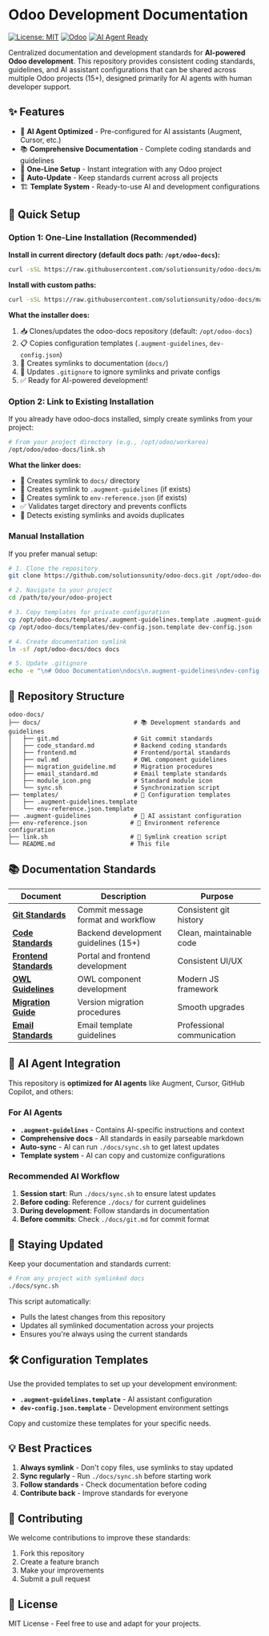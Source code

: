 # Odoo Development Documentation

[![License: MIT](https://img.shields.io/badge/License-MIT-yellow.svg)](https://opensource.org/licenses/MIT)
[![Odoo](https://img.shields.io/badge/Odoo-15+-purple.svg)](https://www.odoo.com/)
[![AI Agent Ready](https://img.shields.io/badge/AI%20Agent-Ready-brightgreen.svg)](https://github.com/solutionsunity/odoo-docs)

Centralized documentation and development standards for **AI-powered Odoo development**. This repository provides consistent coding standards, guidelines, and AI assistant configurations that can be shared across multiple Odoo projects (15+), designed primarily for AI agents with human developer support.

## ✨ Features

- 🤖 **AI Agent Optimized** - Pre-configured for AI assistants (Augment, Cursor, etc.)
- 📚 **Comprehensive Documentation** - Complete coding standards and guidelines
- 🔗 **One-Line Setup** - Instant integration with any Odoo project
- 🔄 **Auto-Update** - Keep standards current across all projects
- 🏗️ **Template System** - Ready-to-use AI and development configurations

## 🚀 Quick Setup

### Option 1: One-Line Installation (Recommended)

**Install in current directory (default docs path: `/opt/odoo-docs`):**
```bash
curl -sSL https://raw.githubusercontent.com/solutionsunity/odoo-docs/main/install.sh | bash
```

**Install with custom paths:**
```bash
curl -sSL https://raw.githubusercontent.com/solutionsunity/odoo-docs/main/install.sh | bash -s /path/to/project /custom/docs/path
```

**What the installer does:**
1. 📥 Clones/updates the odoo-docs repository (default: `/opt/odoo-docs`)
2. 📋 Copies configuration templates (`.augment-guidelines`, `dev-config.json`)
3. 🔗 Creates symlinks to documentation (`docs/`)
4. 📝 Updates `.gitignore` to ignore symlinks and private configs
5. ✅ Ready for AI-powered development!

### Option 2: Link to Existing Installation

If you already have odoo-docs installed, simply create symlinks from your project:

```bash
# From your project directory (e.g., /opt/odoo/workarea)
/opt/odoo/odoo-docs/link.sh
```

**What the linker does:**
- 🔗 Creates symlink to `docs/` directory
- 🔗 Creates symlink to `.augment-guidelines` (if exists)
- 🔗 Creates symlink to `env-reference.json` (if exists)
- ✅ Validates target directory and prevents conflicts
- 🔄 Detects existing symlinks and avoids duplicates

### Manual Installation

If you prefer manual setup:

```bash
# 1. Clone the repository
git clone https://github.com/solutionsunity/odoo-docs.git /opt/odoo-docs

# 2. Navigate to your project
cd /path/to/your/odoo-project

# 3. Copy templates for private configuration
cp /opt/odoo-docs/templates/.augment-guidelines.template .augment-guidelines
cp /opt/odoo-docs/templates/dev-config.json.template dev-config.json

# 4. Create documentation symlink
ln -sf /opt/odoo-docs/docs docs

# 5. Update .gitignore
echo -e "\n# Odoo Documentation\ndocs\n.augment-guidelines\ndev-config.json" >> .gitignore
```

## 📁 Repository Structure

```
odoo-docs/
├── docs/                          # 📚 Development standards and guidelines
│   ├── git.md                     # Git commit standards
│   ├── code_standard.md           # Backend coding standards
│   ├── frontend.md                # Frontend/portal standards
│   ├── owl.md                     # OWL component guidelines
│   ├── migration_guideline.md     # Migration procedures
│   ├── email_standard.md          # Email template standards
│   ├── module_icon.png            # Standard module icon
│   └── sync.sh                    # Synchronization script
├── templates/                     # 🔧 Configuration templates
│   ├── .augment-guidelines.template
│   └── env-reference.json.template
├── .augment-guidelines            # 🤖 AI assistant configuration
├── env-reference.json            # 🔧 Environment reference configuration
├── link.sh                       # 🔗 Symlink creation script
└── README.md                     # This file
```

## 📚 Documentation Standards

| Document | Description | Purpose |
|----------|-------------|---------|
| **[Git Standards](docs/git.md)** | Commit message format and workflow | Consistent git history |
| **[Code Standards](docs/code_standard.md)** | Backend development guidelines (15+) | Clean, maintainable code |
| **[Frontend Standards](docs/frontend.md)** | Portal and frontend development | Consistent UI/UX |
| **[OWL Guidelines](docs/owl.md)** | OWL component development | Modern JS framework |
| **[Migration Guide](docs/migration_guideline.md)** | Version migration procedures | Smooth upgrades |
| **[Email Standards](docs/email_standard.md)** | Email template guidelines | Professional communication |

## 🤖 AI Agent Integration

This repository is **optimized for AI agents** like Augment, Cursor, GitHub Copilot, and others:

### For AI Agents
- **`.augment-guidelines`** - Contains AI-specific instructions and context
- **Comprehensive docs** - All standards in easily parseable markdown
- **Auto-sync** - AI can run `./docs/sync.sh` to get latest updates
- **Template system** - AI can copy and customize configurations

### Recommended AI Workflow
1. **Session start**: Run `./docs/sync.sh` to ensure latest updates
2. **Before coding**: Reference `./docs/` for current guidelines
3. **During development**: Follow standards in documentation
4. **Before commits**: Check `./docs/git.md` for commit format

## 🔄 Staying Updated

Keep your documentation and standards current:

```bash
# From any project with symlinked docs
./docs/sync.sh
```

This script automatically:
- Pulls the latest changes from this repository
- Updates all symlinked documentation across your projects
- Ensures you're always using the current standards

## 🛠️ Configuration Templates

Use the provided templates to set up your development environment:

- **`.augment-guidelines.template`** - AI assistant configuration
- **`dev-config.json.template`** - Development environment settings

Copy and customize these templates for your specific needs.

## 💡 Best Practices

1. **Always symlink** - Don't copy files, use symlinks to stay updated
2. **Sync regularly** - Run `./docs/sync.sh` before starting work
3. **Follow standards** - Check documentation before coding
4. **Contribute back** - Improve standards for everyone

## 🤝 Contributing

We welcome contributions to improve these standards:

1. Fork this repository
2. Create a feature branch
3. Make your improvements
4. Submit a pull request

## 📄 License

MIT License - Feel free to use and adapt for your projects.
